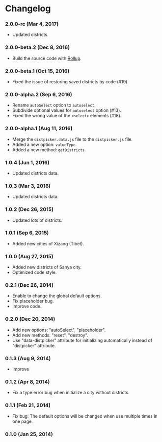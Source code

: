 # Changelog


### 2.0.0-rc (Mar 4, 2017)

- Updated districts.


### 2.0.0-beta.2 (Dec 8, 2016)

- Build the source code with [Rollup](https://github.com/rollup/rollup).


### 2.0.0-beta.1 (Oct 15, 2016)

- Fixed the issue of restoring saved districts by code (#19).


### 2.0.0-alpha.2 (Sep 6, 2016)

- Rename `autoSelect` option to `autoselect`.
- Subdivide optional values for `autoselect` option (#13).
- Fixed the wrong value of the `<select>` elements (#18).


### 2.0.0-alpha.1 (Aug 11, 2016)

- Merge the `distpicker.data.js` file to the `distpicker.js` file.
- Added a new option: `valueType`.
- Added a new method: `getDistricts`.


### 1.0.4 (Jun 1, 2016)

- Updated districts data.


### 1.0.3 (Mar 3, 2016)

- Updated districts data.


### 1.0.2 (Dec 26, 2015)

- Updated lots of districts.


### 1.0.1 (Sep 6, 2015)

- Added new cities of Xizang (Tibet).


### 1.0.0 (Aug 27, 2015)

- Added new districts of Sanya city.
- Optimized code style.


### 0.2.1 (Dec 26, 2014)

- Enable to change the global default options.
- Fix placeholder bug.
- Improve code.


### 0.2.0 (Dec 20, 2014)

- Add new options: "autoSelect", "placeholder".
- Add new methods: "reset", "destroy".
- Use "data-distpicker" attribute for initializing automatically instead of "distpicker" attribute.


### 0.1.3 (Aug 9, 2014)

- Improve


### 0.1.2 (Apr 8, 2014)

- Fix a type error bug when initialize a city without districts.


### 0.1.1 (Feb 21, 2014)

- Fix bug: The default options will be changed when use multiple times in one page.


### 0.1.0 (Jan 25, 2014)
